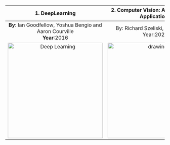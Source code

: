 |                           1. DeepLearning                          	|                           2. Computer Vision: Algorithms and Applications                          	|                           3. Computer Vision: Algorithms and Applications                          	|
|:--------------------------------------------------------------------------------------------------:	|:--------------------------------------------------------------------------------------------------:	|:--------------------------------------------------------------------------------------------------:	|
|                           **By**:  Ian Goodfellow, Yoshua Bengio and Aaron Courville <br>  **Year**:2016                           	|                           By: Richard Szeliski, Edition:2nd.,  Year:2021                           	|                           By: Richard Szeliski, Edition:2nd.,  Year:2021                           	|
| <img src="https://mitpress.mit.edu/sites/default/files/styles/large_book_cover/http/mitp-content-server.mit.edu%3A18180/books/covers/cover/%3Fcollid%3Dbooks_covers_0%26isbn%3D9780262035613%26type%3D.jpg" alt="Deep Learning" width="300"/> 	| <img src="http://szeliski.org/Book/imgs/Szeliski2ndBookFrontCover.png" alt="drawing" width="300"/> 	| <img src="http://szeliski.org/Book/imgs/Szeliski2ndBookFrontCover.png" alt="drawing" width="300"/> 	|


